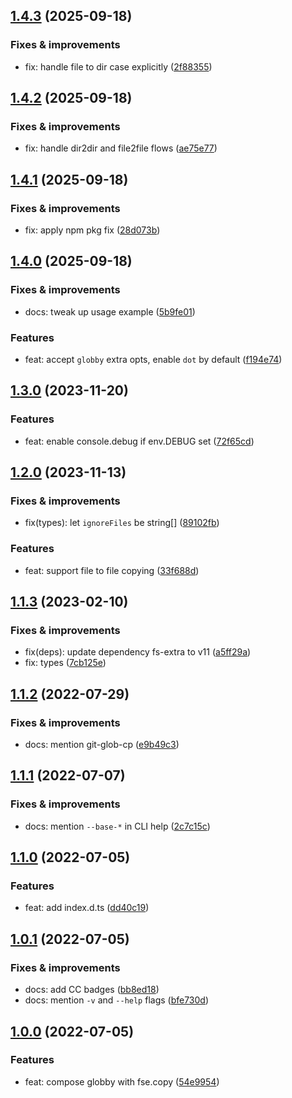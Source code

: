 ## [1.4.3](https://github.com/antongolub/globby-cp/compare/v1.4.2...v1.4.3) (2025-09-18)

### Fixes & improvements
* fix: handle file to dir case explicitly ([2f88355](https://github.com/antongolub/globby-cp/commit/2f88355b915d42d0cb00a85341190a24519b346c))

## [1.4.2](https://github.com/antongolub/globby-cp/compare/v1.4.1...v1.4.2) (2025-09-18)

### Fixes & improvements
* fix: handle dir2dir and file2file flows ([ae75e77](https://github.com/antongolub/globby-cp/commit/ae75e77668c083958551c0fdfb63e7f73d45f349))

## [1.4.1](https://github.com/antongolub/globby-cp/compare/v1.4.0...v1.4.1) (2025-09-18)

### Fixes & improvements
* fix: apply npm pkg fix ([28d073b](https://github.com/antongolub/globby-cp/commit/28d073b7bb8efb5668c3797483c82672f8ea6f09))

## [1.4.0](https://github.com/antongolub/globby-cp/compare/v1.3.0...v1.4.0) (2025-09-18)

### Fixes & improvements
* docs: tweak up usage example ([5b9fe01](https://github.com/antongolub/globby-cp/commit/5b9fe01cb81ea1f8025875ba4ac78443f3123b23))

### Features
* feat: accept `globby` extra opts, enable `dot` by default ([f194e74](https://github.com/antongolub/globby-cp/commit/f194e74c0286b85c77e6ae615ad50becb74dc34e))

## [1.3.0](https://github.com/antongolub/globby-cp/compare/v1.2.0...v1.3.0) (2023-11-20)

### Features
* feat: enable console.debug if env.DEBUG set ([72f65cd](https://github.com/antongolub/globby-cp/commit/72f65cd54ce3ba15a51d52b62140363d4c69ec41))

## [1.2.0](https://github.com/antongolub/globby-cp/compare/v1.1.3...v1.2.0) (2023-11-13)

### Fixes & improvements
* fix(types): let `ignoreFiles` be string[] ([89102fb](https://github.com/antongolub/globby-cp/commit/89102fbc2cab19558717fcec4d0e8294658c0ebf))

### Features
* feat: support file to file copying ([33f688d](https://github.com/antongolub/globby-cp/commit/33f688dc4c38336a0e00eac3207333b9158954cd))

## [1.1.3](https://github.com/antongolub/globby-cp/compare/v1.1.2...v1.1.3) (2023-02-10)

### Fixes & improvements
* fix(deps): update dependency fs-extra to v11 ([a5ff29a](https://github.com/antongolub/globby-cp/commit/a5ff29af1f8456b801ff9a49c9fa91c9a0f66b65))
* fix: types ([7cb125e](https://github.com/antongolub/globby-cp/commit/7cb125e2193c8d557f091d2803deb13f4b42844f))

## [1.1.2](https://github.com/antongolub/globby-cp/compare/v1.1.1...v1.1.2) (2022-07-29)

### Fixes & improvements
* docs: mention git-glob-cp ([e9b49c3](https://github.com/antongolub/globby-cp/commit/e9b49c30cec62ee3798a8c644052248d5d65d999))

## [1.1.1](https://github.com/antongolub/globby-cp/compare/v1.1.0...v1.1.1) (2022-07-07)

### Fixes & improvements
* docs: mention `--base-*` in CLI help ([2c7c15c](https://github.com/antongolub/globby-cp/commit/2c7c15ca89985196b3378dbfa68b8e55ccfe2f5a))

## [1.1.0](https://github.com/antongolub/globby-cp/compare/v1.0.1...v1.1.0) (2022-07-05)

### Features
* feat: add index.d.ts ([dd40c19](https://github.com/antongolub/globby-cp/commit/dd40c19128a910cf332725b32aa86514d97cbd06))

## [1.0.1](https://github.com/antongolub/globby-cp/compare/v1.0.0...v1.0.1) (2022-07-05)

### Fixes & improvements
* docs: add CC badges ([bb8ed18](https://github.com/antongolub/globby-cp/commit/bb8ed1810c30363bf2e6c432cc4bd158f07d4cb3))
* docs: mention `-v` and `--help` flags ([bfe730d](https://github.com/antongolub/globby-cp/commit/bfe730dcc4abc4e0eae1646cfc25664dd4bd5d24))

## [1.0.0](https://github.com/antongolub/globby-cp/compare/undefined...v1.0.0) (2022-07-05)

### Features
* feat: compose globby with fse.copy ([54e9954](https://github.com/antongolub/globby-cp/commit/54e99546e3806def1e8128c4bf8d337cbc2ae96a))
